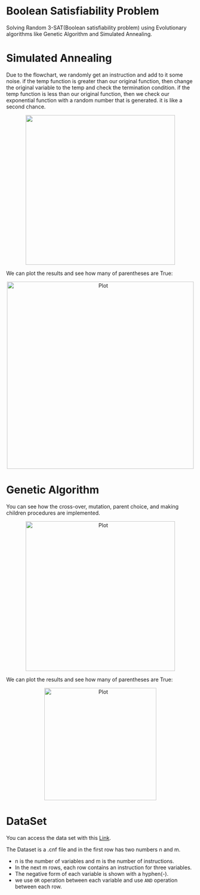 # Boolean Satisfiability Problem
Solving Random 3-SAT(Boolean satisfiability problem) using Evolutionary algorithms like Genetic Algorithm and Simulated Annealing.

# Simulated Annealing
Due to the flowchart, we randomly get an instruction and add to it some noise. if the temp function is greater than our original function, then change the original variable to the temp and check the termination condition. if the temp function is less than our original function, then we check our exponential function with a random number that is generated. it is like a second chance. 
<p align="center">
<img src="https://github.com/user-attachments/assets/4f0e34ef-bf41-41f5-8d80-147918cd400a" height="400">
</p>
We can plot the results and see how many of parentheses are True:<br>
<p align="center">
<img alt="Plot" src="https://github.com/user-attachments/assets/fc1f0ff2-5ce4-40cd-bdf9-a4be7904eaba" width="500">
</p>


# Genetic Algorithm
You can see how the cross-over, mutation, parent choice, and making children procedures are implemented.
<p align="center">
<img alt="Plot" src="https://github.com/user-attachments/assets/95ab703c-ea2c-44f1-8915-f01bcc4f292f" width="400">
</p>
We can plot the results and see how many of parentheses are True:<br>
<p align="center">
<img alt="Plot" src="https://github.com/user-attachments/assets/b448b6c2-2d17-4b41-b419-02902d05d168" width="300">
</p>


# DataSet
You can access the data set with this [Link](https://drive.google.com/file/d/1xnXeA9t6GqsySeu5G3Bz8MYZDEAWG7iM/view).


The Dataset is a .cnf file and in the first row has two numbers n and m.
- n is the number of variables and m is the number of instructions.
- In the next m rows, each row contains an instruction for three variables.
- The negative form of each variable is shown with a hyphen(-).
- we use ```OR``` operation between each variable and use ```AND``` operation between each row.
